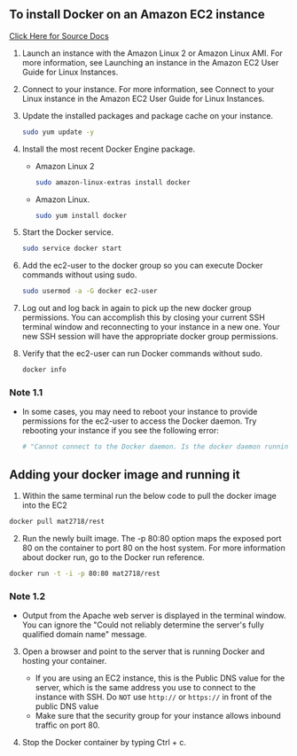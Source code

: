 ## To install Docker on an Amazon EC2 instance

[Click Here for Source Docs](https://docs.aws.amazon.com/AmazonECS/latest/developerguide/docker-basics.html)

1. Launch an instance with the Amazon Linux 2 or Amazon Linux AMI. For more information, see Launching an instance in the Amazon EC2 User Guide for Linux Instances.

2. Connect to your instance. For more information, see Connect to your Linux instance in the Amazon EC2 User Guide for Linux Instances.

3. Update the installed packages and package cache on your instance.

   ```bash
   sudo yum update -y
   ```

4. Install the most recent Docker Engine package.

   - Amazon Linux 2

     ```bash
     sudo amazon-linux-extras install docker
     ```

   - Amazon Linux.

     ```bash
     sudo yum install docker
     ```

5. Start the Docker service.

   ```bash
   sudo service docker start
   ```

6. Add the ec2-user to the docker group so you can execute Docker commands without using sudo.

   ```bash
   sudo usermod -a -G docker ec2-user
   ```

7. Log out and log back in again to pick up the new docker group permissions. You can accomplish this by closing your current SSH terminal window and reconnecting to your instance in a new one. Your new SSH session will have the appropriate docker group permissions.

8. Verify that the ec2-user can run Docker commands without sudo.

   ```bash
   docker info
   ```

### Note 1.1

- In some cases, you may need to reboot your instance to provide permissions for the ec2-user to access the Docker daemon. Try rebooting your instance if you see the following error:

  ```bash
  # "Cannot connect to the Docker daemon. Is the docker daemon running on this host?"
  ```

## Adding your docker image and running it

1. Within the same terminal run the below code to pull the docker image into the EC2

```bash
docker pull mat2718/rest
```

2. Run the newly built image. The -p 80:80 option maps the exposed port 80 on the container to port 80 on the host system. For more information about docker run, go to the Docker run reference.

```bash
docker run -t -i -p 80:80 mat2718/rest
```

### Note 1.2

- Output from the Apache web server is displayed in the terminal window. You can ignore the "Could not reliably determine the server's fully qualified domain name" message.

3. Open a browser and point to the server that is running Docker and hosting your container.

   - If you are using an EC2 instance, this is the Public DNS value for the server, which is the same address you use to connect to the instance with SSH. Do `NOT` use `http://` or `https://` in front of the public DNS value
   - Make sure that the security group for your instance allows inbound traffic on port 80.

4. Stop the Docker container by typing Ctrl + c.

